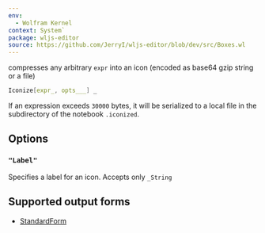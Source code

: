 ```yaml
---
env:
  - Wolfram Kernel
context: System`
package: wljs-editor
source: https://github.com/JerryI/wljs-editor/blob/dev/src/Boxes.wl
---
```

compresses any arbitrary `expr` into an icon (encoded as base64 gzip string or a file)

```mathematica
Iconize[expr_, opts___] _
```

If an expression exceeds `30000` bytes, it will be serialized to a local file in the subdirectory of the notebook `.iconized`. 

## Options
### `"Label"`
Specifies a label for an icon. Accepts only `_String`


## Supported output forms
- [StandardForm](frontend/Reference/Formatting/StandardForm.md)
